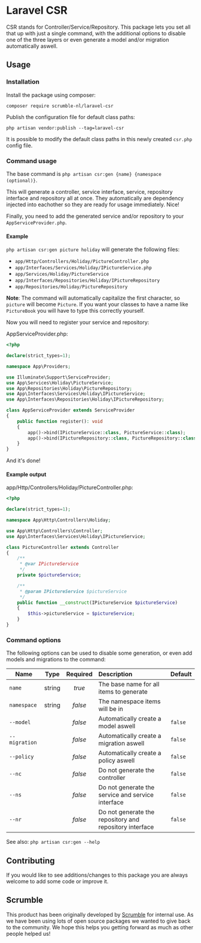 # Laravel CSR
CSR stands for Controller/Service/Repository. This package lets you set all that up with just a single command, with the additional options to disable one of the three layers or even generate a model and/or migration automatically aswell.

## Usage
### Installation

Install the package using composer:
```
composer require scrumble-nl/laravel-csr
```

Publish the configuration file for default class paths:
```
php artisan vendor:publish --tag=laravel-csr
```

It is possible to modify the default class paths in this newly created `csr.php` config file.

### Command usage

The base command is `php artisan csr:gen {name} {namespace (optional)}`.


This will generate a controller, service interface, service, repository interface and repository all at once. They automatically are dependency injected into eachother so they are ready for usage immediately. Nice!

Finally, you need to add the generated service and/or repository to your `AppServiceProvider.php`.


#### Example

`php artisan csr:gen picture holiday`
will generate the following files:

- `app/Http/Controllers/Holiday/PictureController.php`
- `app/Interfaces/Services/Holiday/IPictureService.php`
- `app/Services/Holiday/PictureService`
- `app/Interfaces/Repositories/Holiday/IPictureRepository`
- `app/Repositories/Holiday/PictureRepository`

**Note**: The command will automatically capitalize the first character, so `picture` will become `Picture`. If you want your classes to have a name like `PictureBook` you will have to type this correctly yourself.

Now you will need to register your service and repository:

AppServiceProvider.php:
```php
<?php

declare(strict_types=1);

namespace App\Providers;

use Illuminate\Support\ServiceProvider;
use App\Services\Holiday\PictureService;
use App\Repositories\Holiday\PictureRepository;
use App\Interfaces\Services\Holiday\IPictureService;
use App\Interfaces\Repositories\Holiday\IPictureRepository;

class AppServiceProvider extends ServiceProvider
{
    public function register(): void
    {
        app()->bind(IPictureService::class, PictureService::class);
        app()->bind(IPictureRepository::class, PictureRepository::class);
    }
}

```

And it's done!

#### Example output


app/Http/Controllers/Holiday/PictureController.php:
```php
<?php

declare(strict_types=1);

namespace App\Http\Controllers\Holiday;

use App\Http\Controllers\Controller;
use App\Interfaces\Services\Holiday\IPictureService;

class PictureController extends Controller
{
    /**
     * @var IPictureService
     */
    private $pictureService;

    /**
     * @param IPictureService $pictureService
     */
    public function __construct(IPictureService $pictureService)
    {
        $this->pictureService = $pictureService;
    }
}
```

### Command options

The following options can be used to disable some generation, or even add models and migrations to the command:

| Name         | Type                                                                                   | Required | Description                         | Default |
|--------------|:----------------------------------------------------------------------------------------:|:----------:|:-------------------------------------| -------- |
| `name`      | string                                                                                 | *true*     | The base name for all items to generate           |  |
| `namespace`       | string                                                                                 | *false*    | The namespace items will be in            | 
| `--model`      |  | *false*    | Automatically create a model aswell                      | `false`
| `--migration` |                                                                                  | *false*    | Automatically create a migration aswell | `false`
| `--policy` |                                                                                  | *false*    | Automatically create a policy aswell | `false`
| `--nc` |                                                                                  | *false*    | Do not generate the controller | `false`
| `--ns` |                                                                                  | *false*    | Do not generate the service and service interface | `false`
| `--nr` |                                                                                  | *false*    | Do not generate the repository and repository interface | `false`

See also: `php artisan csr:gen --help`

## Contributing
If you would like to see additions/changes to this package you are always welcome to add some code or improve it.

## Scrumble
This product has been originally developed by [Scrumble](https://www.scrumble.nl) for internal use. As we have been using lots of open source packages we wanted to give back to the community. We hope this helps you getting forward as much as other people helped us!
